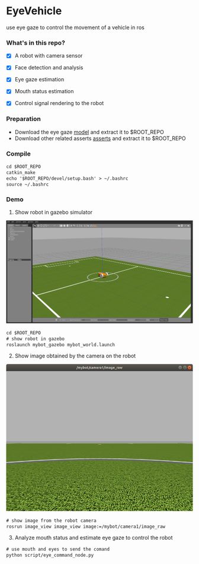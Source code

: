 # EyeVehicle
use eye gaze to control the movement of a vehicle in ros

### What's in this repo?
- [x] A robot with camera sensor
- [x] Face detection and analysis
- [x] Eye gaze estimation
- [x] Mouth status estimation
- [x] Control signal rendering to the robot


### Preparation
- Download the eye gaze [model](https://www.dropbox.com/sh/h23x33stlrhqvqq/AADn4iK7NMIc8bVnOkBpBBMSa?dl=0) and extract it to $ROOT_REPO
- Download other related asserts [asserts](https://www.dropbox.com/sh/pah5vjpvlohslzo/AABFl5nAcgtbosXDb9ZeqplWa?dl=0) and extract it to $ROOT_REPO


### Compile
```
cd $ROOT_REPO
catkin_make
echo '$ROOT_REPO/devel/setup.bash' > ~/.bashrc
source ~/.bashrc
```

### Demo

1. Show robot in gazebo simulator

![bot_gazebo](./asserts/bot_gazebo.png)

```
cd $ROOT_REPO
# show robot in gazebo
roslaunch mybot_gazebo mybot_world.launch
```

2. Show image obtained by the camera on the robot

![bot_camera](./asserts/bot_camera.png)

```
# show image from the robot camera
rosrun image_view image_view image:=/mybot/camera1/image_raw
```

3. Analyze mouth status and estimate eye gaze to control the robot

```
# use mouth and eyes to send the comand
python script/eye_command_node.py
```

